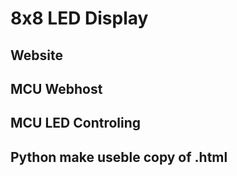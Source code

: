 # 8x8 LED Display
## Website
## MCU Webhost 
## MCU LED Controling
## Python make useble copy of .html
